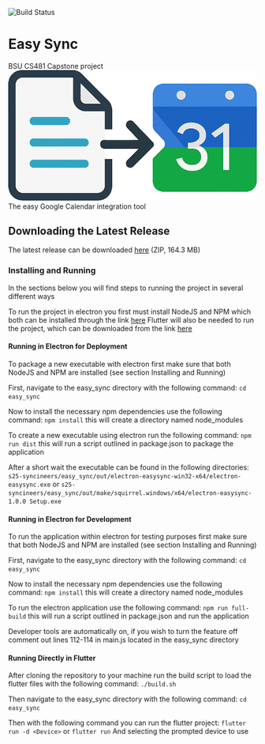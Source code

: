 ![Build Status](https://github.com/cs481-ekh/s25-syncineers/actions/workflows/flutter-build.yaml/badge.svg)


# Easy Sync
BSU CS481 Capstone project
![](easy_sync/assets/logo.png)
The easy Google Calendar integration tool

## Downloading the Latest Release
The latest release can be downloaded [here](https://drive.google.com/file/d/1xp9CS9LQLkNKdh8HJu6fRZwWEaRjbJvU/view?usp=sharing) (ZIP, 164.3 MB)


### Installing and Running
In the sections below you will find steps to running the project in several different ways

To run the project in electron you first must install NodeJS and NPM which both can be installed through the link [here](https://nodejs.org/en/)
Flutter will also be needed to run the project, which can be downloaded from the link [here](https://docs.flutter.dev/get-started/install)

#### Running in Electron for Deployment
To package a new executable with electron first make sure that both NodeJS and NPM are installed (see section Installing and Running)

First, navigate to the easy_sync directory with the following command:
`cd easy_sync`

Now to install the necessary npm dependencies use the following command:
`npm install` this will create a directory named node_modules 

To create a new executable using electron run the following command:
`npm run dist` this will run a script outlined in package.json to package the application

After a short wait the executable can be found in the following directories:
`s25-syncineers/easy_sync/out/electron-easysync-win32-x64/electron-easysync.exe`
or
`s25-syncineers/easy_sync/out/make/squirrel.windows/x64/electron-easysync-1.0.0 Setup.exe`


#### Running in Electron for Development
To run the application within electron for testing purposes first make sure that both NodeJS and NPM are installed (see section Installing and Running)

First, navigate to the easy_sync directory with the following command:
`cd easy_sync`

Now to install the necessary npm dependencies use the following command:
`npm install` this will create a directory named node_modules 

To run the electron application use the following command:
`npm run full-build` this will run a script outlined in package.json and run the application

Developer tools are automatically on, if you wish to turn the feature off comment out lines 112-114 in main.js located in the easy_sync directory


#### Running Directly in Flutter
After cloning the repository to your machine run the build script to load the flutter files with the following command:
`./build.sh` 

Then navigate to the easy_sync directory with the following command:
`cd easy_sync`

Then with the following command you can run the flutter project: 
`flutter run -d <Device>` or `flutter run` And selecting the prompted device to use
